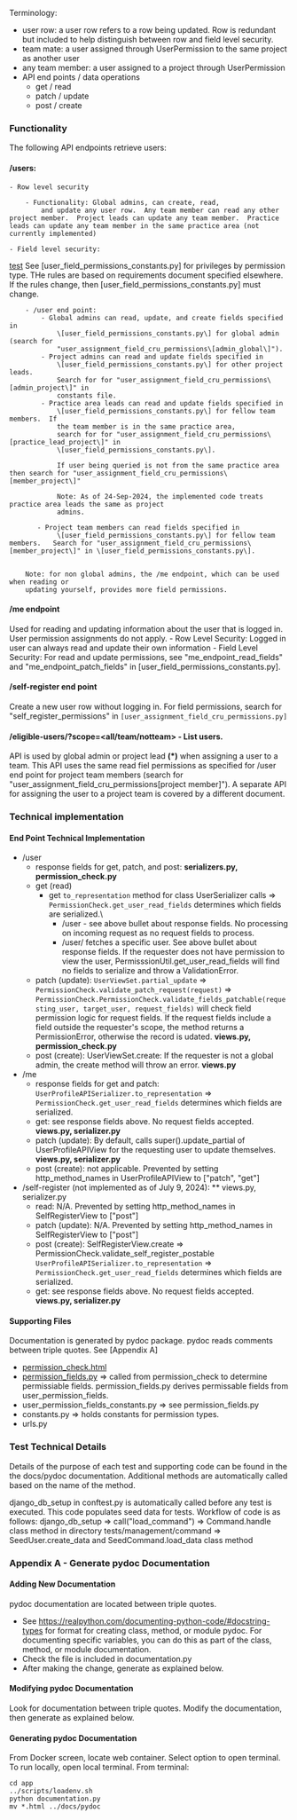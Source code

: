 Terminology:

- user row: a user row refers to a row being updated.  Row is redundant but included to
    help distinguish between row and field level security.
- team mate: a user assigned through UserPermission to the same project as another user
- any team member: a user assigned to a project through UserPermission
- API end points / data operations
    - get / read
    - patch / update
    - post / create

### Functionality

The following API endpoints retrieve users:

#### /users:

```
- Row level security

    - Functionality: Global admins, can create, read,
        and update any user row.  Any team member can read any other project member.  Project leads can update any team member.  Practice leads can update any team member in the same practice area (not currently implemented)

- Field level security:
```

[test](../../app/core/user_field_permissions_constants.py)
See \[user_field_permissions_constants.py\] for privileges by permission type.
THe rules are based on requirements document specified elsewhere.  If the rules change, then \[user_field_permissions_constants.py\] must change.

```
    - /user end point:
        - Global admins can read, update, and create fields specified in
            \[user_field_permissions_constants.py\] for global admin (search for
            "user_assignment_field_cru_permissions\[admin_global\]").
        - Project admins can read and update fields specified in
            \[user_field_permissions_constants.py\] for other project leads.  
            Search for for "user_assignment_field_cru_permissions\[admin_project\]" in
            constants file.
        - Practice area leads can read and update fields specified in
            \[user_field_permissions_constants.py\] for fellow team members.  If
            the team member is in the same practice area,  
            search for for "user_assignment_field_cru_permissions\[practice_lead_project\]" in
            \[user_field_permissions_constants.py\].  

            If user being queried is not from the same practice area then search for "user_assignment_field_cru_permissions\[member_project\]"

            Note: As of 24-Sep-2024, the implemented code treats practice area leads the same as project
            admins.

       - Project team members can read fields specified in
            \[user_field_permissions_constants.py\] for fellow team members.   Search for "user_assignment_field_cru_permissions\[member_project\]" in \[user_field_permissions_constants.py\].


    Note: for non global admins, the /me endpoint, which can be used when reading or
    updating yourself, provides more field permissions.
```

#### /me endpoint

Used for reading and updating information about the user that is logged in.  User permission assignments
do not apply.
\- Row Level Security: Logged in user can always read and update their own information
\- Field Level Security: For read and update permissions, see "me_endpoint_read_fields" and "me_endpoint_patch_fields" in \[user_field_permissions_constants.py\].

#### /self-register end point

Create a new user row without logging in.  For field permissions, search for "self_register_permissions" in
`[user_assignment_field_cru_permissions.py]`

#### /eligible-users/<project id>?scope=\<all/team/notteam> - List users.

API is used by global admin or project lead **(\*)** when assigning a user to a team.  This API uses the same
read fiel permissions as specified for /user end point for project team members (search for
"user_assignment_field_cru_permissions\[project member\]").
A separate API for assigning the user to a project team is covered by a different document.

### Technical implementation

#### End Point Technical Implementation

- /user
    - response fields for get, patch, and post:
        **serializers.py, permission_check.py**
    - get (read)
        - get `to_representation` method for class UserSerializer calls => `PermissionCheck.get_user_read_fields` determines which fields are serialized.\\
            - /user - see above bullet about response fields.  No processing on incoming request as no request fields to process.
            - /user/<uuid> fetches a specific user.  See above bullet about response fields.  If the requester does not have permission
                to view the user, PermisssionUtil.get_user_read_fields will find no fields to serialize and throw a ValidationError.
    - patch (update): `UserViewSet.partial_update` => `PermissionCheck.validate_patch_request(request)` => `PermissionCheck.PermissionCheck.validate_fields_patchable(requesting_user, target_user, request_fields)` will check field permission logic for request fields.  If the request fields
        include a field outside the requester's scope, the method returns a PermissionError, otherwise the
        record is udated.  **views.py, permission_check.py**
    - post (create): UserViewSet.create: If the requester is not a global admin, the create method
        will throw an error.  **views.py**
- /me
    - response fields for get and patch: `UserProfileAPISerializer.to_representation` => `PermissionCheck.get_user_read_fields` determines which fields are serialized.
    - get: see response fields above.  No request fields accepted.  **views.py, serializer.py**
    - patch (update): By default, calls super().update_partial of UserProfileAPIView for
        the requesting user to update themselves.  **views.py, serializer.py**
    - post (create): not applicable.  Prevented by setting http_method_names in
        UserProfileAPIView to \["patch", "get"\]
- /self-register (not implemented as of July 9, 2024):
    \*\* views.py, serializer.py
    - read: N/A.  Prevented by setting http_method_names in
        SelfRegisterView to \["post"\]
    - patch (update): N/A.  Prevented by setting http_method_names in
        SelfRegisterView to \["post"\]
    - post (create): SelfRegisterView.create => PermissionCheck.validate_self_register_postable
        `UserProfileAPISerializer.to_representation` => `PermissionCheck.get_user_read_fields` determines which fields are serialized.
    - get: see response fields above.  No request fields accepted.  **views.py, serializer.py**

#### Supporting Files

Documentation is generated by pydoc package.  pydoc reads comments between triple quotes. See \[Appendix A\]

- [permission_check.html](./docs/pydoc/permission_check.html)
- [permission_fields.py](./docs/pydoc/http_method_field_permissions.html) => called from permission_check to
    determine permissiable fields.  permission_fields.py derives permissable fields from
    user_permission_fields.
- user_permission_fields_constants.py => see permission_fields.py
- constants.py => holds constants for permission types.
- urls.py

### Test Technical Details

Details of the purpose of each test and supporting code can be found in the the docs/pydoc documentation.  Additional methods are automatically called based on the name
of the method.

django_db_setup in conftest.py is automatically called before any test is executed.
This code populates seed data for tests.  Workflow of code is as follows:
django_db_setup => call("load_command") => Command.handle class method in directory
tests/management/command => SeedUser.create_data and SeedCommand.load_data class method

### Appendix A - Generate pydoc Documentation

#### Adding New Documentation

pydoc documentation are located between triple quotes.

- See https://realpython.com/documenting-python-code/#docstring-types for format for creating class, method,
    or module pydoc.  For documenting specific variables, you can do this as part of the class, method,
    or module documentation.
- Check the file is included in documentation.py
- After making the change, generate as explained below.

#### Modifying pydoc Documentation

Look for documentation between triple quotes.  Modify the documentation, then generate as explained
below.

#### Generating pydoc Documentation

From Docker screen, locate web container.  Select option to open terminal.  To run locally, open local
terminal.  From terminal:

```
cd app
../scripts/loadenv.sh
python documentation.py
mv *.html ../docs/pydoc
```
